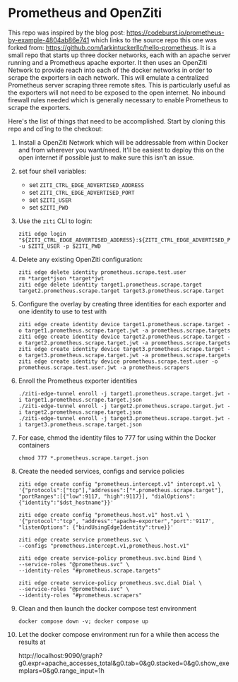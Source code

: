 # Prometheus and OpenZiti

This repo was inspired by the blog post: https://codeburst.io/prometheus-by-example-4804ab86e741 which links to the
source repo this one was forked from: https://github.com/larkintuckerllc/hello-prometheus. It is a small repo that
starts up three docker networks, each with an apache server running and a Prometheus
apache exporter. It then uses an OpenZiti Network to provide reach into each of the docker networks in order to
scrape the exporters in each network. This will emulate a centralized Prometheus server scraping three remote sites.
This is particularly useful as the exporters will not need to be exposed to the open internet. No inbound firewall
rules needed which is generally necessary to enable Prometheus to scrape the exporters.

Here's the list of things that need to be accomplished. Start by cloning this repo and cd'ing to the checkout:
1. Install a OpenZiti Network which will be addressable from within Docker and from wherever you want/need. It'll be
   easiest to deploy this on the open internet if possible just to make sure this isn't an issue.

1. set four shell variables:
   * set `ZITI_CTRL_EDGE_ADVERTISED_ADDRESS`
   * set `ZITI_CTRL_EDGE_ADVERTISED_PORT`
   * set `$ZITI_USER`
   * set `$ZITI_PWD`
   
1. Use the `ziti` CLI to login:

       ziti edge login "${ZITI_CTRL_EDGE_ADVERTISED_ADDRESS}:${ZITI_CTRL_EDGE_ADVERTISED_PORT}" -u $ZITI_USER -p $ZITI_PWD 
1. Delete any existing OpenZiti configuration:

       ziti edge delete identity prometheus.scrape.test.user
       rm *target*json *target*jwt
       ziti edge delete identity target1.prometheus.scrape.target target2.prometheus.scrape.target target3.prometheus.scrape.target
       
1. Configure the overlay by creating three identities for each exporter and one identity to use to test with

       ziti edge create identity device target1.prometheus.scrape.target -o target1.prometheus.scrape.target.jwt -a prometheus.scrape.targets
       ziti edge create identity device target2.prometheus.scrape.target -o target2.prometheus.scrape.target.jwt -a prometheus.scrape.targets
       ziti edge create identity device target3.prometheus.scrape.target -o target3.prometheus.scrape.target.jwt -a prometheus.scrape.targets
       ziti edge create identity device prometheus.scrape.test.user -o prometheus.scrape.test.user.jwt -a prometheus.scrapers

1. Enroll the Prometheus exporter identities
       
       ./ziti-edge-tunnel enroll -j target1.prometheus.scrape.target.jwt -i target1.prometheus.scrape.target.json
       ./ziti-edge-tunnel enroll -j target2.prometheus.scrape.target.jwt -i target2.prometheus.scrape.target.json
       ./ziti-edge-tunnel enroll -j target3.prometheus.scrape.target.jwt -i target3.prometheus.scrape.target.json

1. For ease, chmod the identity files to 777 for using within the Docker containers

       chmod 777 *.prometheus.scrape.target.json

1. Create the needed services, configs and service policies

       ziti edge create config "prometheus.intercept.v1" intercept.v1 \
       '{"protocols":["tcp"],"addresses":["*.prometheus.scrape.target"], "portRanges":[{"low":9117, "high":9117}], "dialOptions":{"identity":"$dst_hostname"}}'
       
       ziti edge create config "prometheus.host.v1" host.v1 \
       '{"protocol":"tcp", "address":"apache-exporter","port":'9117', "listenOptions": {"bindUsingEdgeIdentity":true}}'
       
       ziti edge create service prometheus.svc \
       --configs "prometheus.intercept.v1,prometheus.host.v1"
       
       ziti edge create service-policy prometheus.svc.bind Bind \
       --service-roles "@prometheus.svc" \
       --identity-roles "#prometheus.scrape.targets"
       
       ziti edge create service-policy prometheus.svc.dial Dial \
       --service-roles "@prometheus.svc" \
       --identity-roles "#prometheus.scrapers"

1. Clean and then launch the docker compose test environment

       docker compose down -v; docker compose up

1. Let the docker compose environment run for a while then access the results at 

   http://localhost:9090/graph?g0.expr=apache_accesses_total&g0.tab=0&g0.stacked=0&g0.show_exemplars=0&g0.range_input=1h


